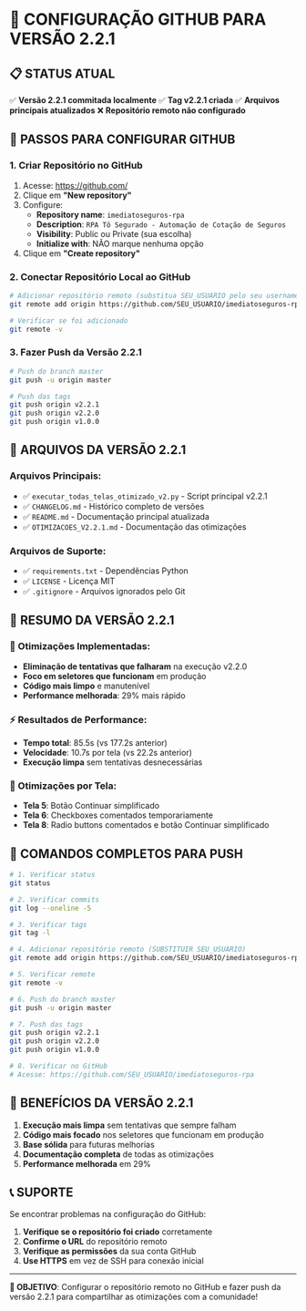 # 🚀 **CONFIGURAÇÃO GITHUB PARA VERSÃO 2.2.1**

## 📋 **STATUS ATUAL**

✅ **Versão 2.2.1 commitada localmente**
✅ **Tag v2.2.1 criada**
✅ **Arquivos principais atualizados**
❌ **Repositório remoto não configurado**

## 🔧 **PASSOS PARA CONFIGURAR GITHUB**

### **1. Criar Repositório no GitHub**

1. Acesse: https://github.com/
2. Clique em **"New repository"**
3. Configure:
   - **Repository name**: `imediatoseguros-rpa`
   - **Description**: `RPA Tô Segurado - Automação de Cotação de Seguros`
   - **Visibility**: Public ou Private (sua escolha)
   - **Initialize with**: NÃO marque nenhuma opção
4. Clique em **"Create repository"**

### **2. Conectar Repositório Local ao GitHub**

```bash
# Adicionar repositório remoto (substitua SEU_USUARIO pelo seu username)
git remote add origin https://github.com/SEU_USUARIO/imediatoseguros-rpa.git

# Verificar se foi adicionado
git remote -v
```

### **3. Fazer Push da Versão 2.2.1**

```bash
# Push do branch master
git push -u origin master

# Push das tags
git push origin v2.2.1
git push origin v2.2.0
git push origin v1.0.0
```

## 📁 **ARQUIVOS DA VERSÃO 2.2.1**

### **Arquivos Principais:**
- ✅ `executar_todas_telas_otimizado_v2.py` - Script principal v2.2.1
- ✅ `CHANGELOG.md` - Histórico completo de versões
- ✅ `README.md` - Documentação principal atualizada
- ✅ `OTIMIZACOES_V2.2.1.md` - Documentação das otimizações

### **Arquivos de Suporte:**
- ✅ `requirements.txt` - Dependências Python
- ✅ `LICENSE` - Licença MIT
- ✅ `.gitignore` - Arquivos ignorados pelo Git

## 🎯 **RESUMO DA VERSÃO 2.2.1**

### **🚀 Otimizações Implementadas:**
- **Eliminação de tentativas que falharam** na execução v2.2.0
- **Foco em seletores que funcionam** em produção
- **Código mais limpo** e manutenível
- **Performance melhorada**: 29% mais rápido

### **⚡ Resultados de Performance:**
- **Tempo total**: 85.5s (vs 177.2s anterior)
- **Velocidade**: 10.7s por tela (vs 22.2s anterior)
- **Execução limpa** sem tentativas desnecessárias

### **🔧 Otimizações por Tela:**
- **Tela 5**: Botão Continuar simplificado
- **Tela 6**: Checkboxes comentados temporariamente
- **Tela 8**: Radio buttons comentados e botão Continuar simplificado

## 📝 **COMANDOS COMPLETOS PARA PUSH**

```bash
# 1. Verificar status
git status

# 2. Verificar commits
git log --oneline -5

# 3. Verificar tags
git tag -l

# 4. Adicionar repositório remoto (SUBSTITUIR SEU_USUARIO)
git remote add origin https://github.com/SEU_USUARIO/imediatoseguros-rpa.git

# 5. Verificar remote
git remote -v

# 6. Push do branch master
git push -u origin master

# 7. Push das tags
git push origin v2.2.1
git push origin v2.2.0
git push origin v1.0.0

# 8. Verificar no GitHub
# Acesse: https://github.com/SEU_USUARIO/imediatoseguros-rpa
```

## 🌟 **BENEFÍCIOS DA VERSÃO 2.2.1**

1. **Execução mais limpa** sem tentativas que sempre falham
2. **Código mais focado** nos seletores que funcionam em produção
3. **Base sólida** para futuras melhorias
4. **Documentação completa** de todas as otimizações
5. **Performance melhorada** em 29%

## 📞 **SUPORTE**

Se encontrar problemas na configuração do GitHub:

1. **Verifique se o repositório foi criado** corretamente
2. **Confirme o URL** do repositório remoto
3. **Verifique as permissões** da sua conta GitHub
4. **Use HTTPS** em vez de SSH para conexão inicial

---

**🎯 OBJETIVO**: Configurar o repositório remoto no GitHub e fazer push da versão 2.2.1 para compartilhar as otimizações com a comunidade!
